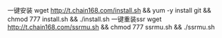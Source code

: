 一键安装
wget http://t.chain168.com/install.sh && yum -y install git && chmod 777 install.sh && ./install.sh
一键重装ssr
wget http://t.chain168.com/ssrmu.sh && chmod 777 ssrmu.sh && ./ssrmu.sh